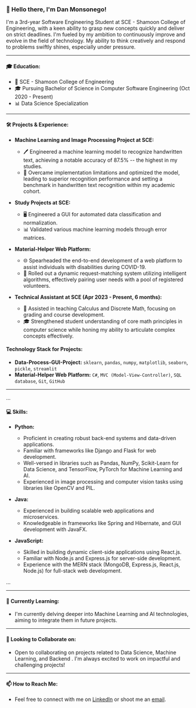 ### 👋 Hello there, I'm Dan Monsonego!

I'm a 3rd-year Software Engineering Student at SCE - Shamoon College of Engineering, with a keen ability to grasp new concepts quickly and deliver on strict deadlines. I'm fueled by my ambition to continuously improve and evolve in the field of technology. My ability to think creatively and respond to problems swiftly shines, especially under pressure.

---

#### 🎓 **Education:**
- 🏫 SCE - Shamoon College of Engineering
- 🎓 Pursuing Bachelor of Science in Computer Software Engineering (Oct 2020 - Present)
- 📊 Data Science Specialization

---

#### 🛠 **Projects & Experience:**

- **Machine Learning and Image Processing Project at SCE:**
  - 🖊 Engineered a machine learning model to recognize handwritten text, achieving a notable accuracy of 87.5% -- the highest in my studies.
  - 🚀 Overcame implementation limitations and optimized the model, leading to superior recognition performance and setting a benchmark in handwritten text recognition within my academic cohort.

- **Study Projects at SCE:**
  - 🖥 Engineered a GUI for automated data classification and normalization.
  - 📊 Validated various machine learning models through error matrices.

- **Material-Helper Web Platform:**
  - 🌐 Spearheaded the end-to-end development of a web platform to assist individuals with disabilities during COVID-19.
  - 🔄 Rolled out a dynamic request-matching system utilizing intelligent algorithms, effectively pairing user needs with a pool of registered volunteers.

- **Technical Assistant at SCE (Apr 2023 - Present, 6 months):**
  - 🧮 Assisted in teaching Calculus and Discrete Math, focusing on grading and course development.
  - 🎓 Strengthened student understanding of core math principles in computer science while honing my ability to articulate complex concepts effectively.

#### Technology Stack for Projects:
- **Data-Process-GUI-Project:** `sklearn`, `pandas`, `numpy`, `matplotlib`, `seaborn`, `pickle`, `streamlit`
- **Material-Helper Web Platform:** `C#`, `MVC (Model-View-Controller)`, `SQL database`, `Git`, `GitHub`
---

...

#### 💻 **Skills:**

- **Python:** 
    - Proficient in creating robust back-end systems and data-driven applications.
    - Familiar with frameworks like Django and Flask for web development.
    - Well-versed in libraries such as Pandas, NumPy, Scikit-Learn for Data Science, and TensorFlow, PyTorch for Machine Learning and AI.
    - Experienced in image processing and computer vision tasks using libraries like OpenCV and PIL.

- **Java:** 
    - Experienced in building scalable web applications and microservices.
    - Knowledgeable in frameworks like Spring and Hibernate, and GUI development with JavaFX.

- **JavaScript:** 
    - Skilled in building dynamic client-side applications using React.js.
    - Familiar with Node.js and Express.js for server-side development.
    - Experience with the MERN stack (MongoDB, Express.js, React.js, Node.js) for full-stack web development.

...


---

#### 🌱 **Currently Learning:**
- I'm currently delving deeper into Machine Learning and AI technologies, aiming to integrate them in future projects.

---

#### 💞️ **Looking to Collaborate on:**
- Open to collaborating on projects related to Data Science, Machine Learning, and Backend . I'm always excited to work on impactful and challenging projects!

---

#### 📫 **How to Reach Me:**
- Feel free to connect with me on [LinkedIn](https://www.linkedin.com/in/dan-monsonego/) or shoot me an [email](mailto:Monsonego63@gmail.com).



